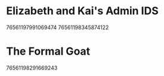# Elizabeth and Kai's Admin IDS

76561197991069474
76561198345874122

# The Formal Goat

76561198291669243
